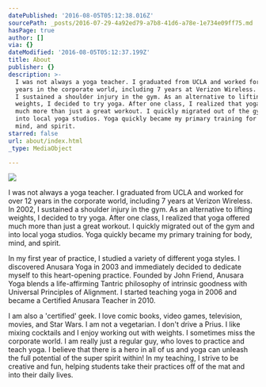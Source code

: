 ```yaml
---
datePublished: '2016-08-05T05:12:38.016Z'
sourcePath: _posts/2016-07-29-4a92ed79-a7b8-41d6-a78e-1e734e09ff75.md
hasPage: true
author: []
via: {}
dateModified: '2016-08-05T05:12:37.199Z'
title: About
publisher: {}
description: >-
  I was not always a yoga teacher. I graduated from UCLA and worked for over 12
  years in the corporate world, including 7 years at Verizon Wireless. In 2002,
  I sustained a shoulder injury in the gym. As an alternative to lifting
  weights, I decided to try yoga. After one class, I realized that yoga offered
  much more than just a great workout. I quickly migrated out of the gym and
  into local yoga studios. Yoga quickly became my primary training for body,
  mind, and spirit.
starred: false
url: about/index.html
_type: MediaObject

---
```

![](https://the-grid-user-content.s3-us-west-2.amazonaws.com/98335dfb-77b5-4983-aba8-dc83e82d0ac0.jpg)

I was not always a yoga teacher. I graduated from UCLA and worked for over 12 years in the corporate world, including 7 years at Verizon Wireless. In 2002, I sustained a shoulder injury in the gym. As an alternative to lifting weights, I decided to try yoga. After one class, I realized that yoga offered much more than just a great workout. I quickly migrated out of the gym and into local yoga studios. Yoga quickly became my primary training for body, mind, and spirit.

In my first year of practice, I studied a variety of different yoga styles. I discovered Anusara Yoga in 2003 and immediately decided to dedicate myself to this heart-opening practice. Founded by John Friend, Anusara Yoga blends a life-affirming Tantric philosophy of intrinsic goodness with Universal Principles of Alignment. I started teaching yoga in 2006 and became a Certified Anusara Teacher in 2010\.

I am also a 'certified' geek. I love comic books, video games, television, movies, and Star Wars. I am not a vegetarian. I don't drive a Prius. I like mixing cocktails and I enjoy working out with weights. I sometimes miss the corporate world. I am really just a regular guy, who loves to practice and teach yoga. I believe that there is a hero in all of us and yoga can unleash the full potential of the super spirit within! In my teaching, I strive to be creative and fun, helping students take their practices off of the mat and into their daily lives.